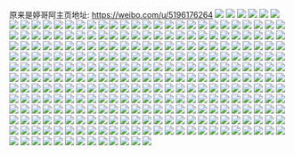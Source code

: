 原来是婷哥阿主页地址: https://weibo.com/u/5196176264 
![](https://wx4.sinaimg.cn/mw2000/005FECOAly1h90vukd030j316o1kwb29.jpg) 
![](https://wx4.sinaimg.cn/mw2000/005FECOAly1h90wjas55lj31mv26ke82.jpg) 
![](https://wx4.sinaimg.cn/mw2000/005FECOAly1h90wj295e5j31vm2i7x6p.jpg) 
![](https://wx4.sinaimg.cn/mw2000/005FECOAly1h90wj5ngibj31nq27pkjl.jpg) 
![](https://wx4.sinaimg.cn/mw2000/005FECOAly1h8ormmrkpsj31sc1sc4qq.jpg) 
![](https://wx4.sinaimg.cn/mw2000/005FECOAly1h8ormse6yej32dc1kwhdt.jpg) 
![](https://wx4.sinaimg.cn/mw2000/005FECOAly1h8ormpb9rdj3267267e83.jpg) 
![](https://wx4.sinaimg.cn/mw2000/005FECOAly1h87aikh9usj32c0340hdu.jpg) 
![](https://wx4.sinaimg.cn/mw2000/005FECOAly1h7l7m2rkgqj30zo1h11kx.jpg) 
![](https://wx4.sinaimg.cn/mw2000/005FECOAly1h7l7m81f5uj31oh280qv5.jpg) 
![](https://wx4.sinaimg.cn/mw2000/005FECOAly1h7l7m6k8ebj30zn1ee48i.jpg) 
![](https://wx4.sinaimg.cn/mw2000/005FECOAly1h7l7m5jyuyj32dr36ax6r.jpg) 
![](https://wx4.sinaimg.cn/mw2000/005FECOAly1h7l7oona4mj31o02801ky.jpg) 
![](https://wx4.sinaimg.cn/mw2000/005FECOAly1h7z9xixjdoj31701kwke3.jpg) 
![](https://wx4.sinaimg.cn/mw2000/005FECOAly1h7zas97qbnj33662au7wh.jpg) 
![](https://wx4.sinaimg.cn/mw2000/005FECOAly1h6hoe0ejwij32by340qv6.jpg) 
![](https://wx4.sinaimg.cn/mw2000/005FECOAly1h6hoe1b1r4j32by340u0y.jpg) 
![](https://wx4.sinaimg.cn/mw2000/005FECOAly1h6hodzjesjj32by340b2b.jpg) 
![](https://wx4.sinaimg.cn/mw2000/005FECOAly1h6hoe2ajdxj32by340qv6.jpg) 
![](https://wx4.sinaimg.cn/mw2000/005FECOAly1h674bbtopsj30tz140aff.jpg) 
![](https://wx4.sinaimg.cn/mw2000/005FECOAly1h674bc2bhkj30ty13edhq.jpg) 
![](https://wx4.sinaimg.cn/mw2000/005FECOAly1h674bc9fcpj30ty13ethp.jpg) 
![](https://wx4.sinaimg.cn/mw2000/005FECOAly1h674bbg6cej30ty13e48q.jpg) 
![](https://wx4.sinaimg.cn/mw2000/005FECOAly1h674bckpguj31400u079k.jpg) 
![](https://wx4.sinaimg.cn/mw2000/005FECOAly1h674befbfxj32c02c0hdv.jpg) 
![](https://wx4.sinaimg.cn/mw2000/005FECOAly1h674bfbe0ej32c02c01ky.jpg) 
![](https://wx4.sinaimg.cn/mw2000/005FECOAly1gzt8o9gdsrj323g2us4qr.jpg) 
![](https://wx4.sinaimg.cn/mw2000/005FECOAly1gzt8o5hz9aj31uk2gq4qq.jpg) 
![](https://wx4.sinaimg.cn/mw2000/005FECOAly1gzt8odqzgyj324k2u3u0z.jpg) 
![](https://wx4.sinaimg.cn/mw2000/005FECOAly1gzt8o7kygtj31xl2kunpe.jpg) 
![](https://wx4.sinaimg.cn/mw2000/005FECOAly1gtih87bru2j31hc280qv5.jpg) 
![](https://wx4.sinaimg.cn/mw2000/005FECOAly1h28vr1vcl0j31lq2dc7wh.jpg) 
![](https://wx4.sinaimg.cn/mw2000/005FECOAly1h758y71togj30u00u0ac3.jpg) 
![](https://wx4.sinaimg.cn/mw2000/005FECOAly1h758z4xzkuj32c02c04qq.jpg) 
![](https://wx4.sinaimg.cn/mw2000/005FECOAly1h758y7l7azj30u6140ab3.jpg) 
![](https://wx4.sinaimg.cn/mw2000/005FECOAly1h758z7w05ij32c02c0nhd.jpg) 
![](https://wx4.sinaimg.cn/mw2000/005FECOAly1h758y855qhj30u6140gtq.jpg) 
![](https://wx4.sinaimg.cn/mw2000/005FECOAly1h758y92jjrj30u00u0jw0.jpg) 
![](https://wx4.sinaimg.cn/mw2000/005FECOAly1h758y8f82fj30u0140q9p.jpg) 
![](https://wx4.sinaimg.cn/mw2000/005FECOAly1h758z6f2akj32pl34z7wk.jpg) 
![](https://wx4.sinaimg.cn/mw2000/005FECOAly1h758y9k762j30u0140dw0.jpg) 
![](https://wx4.sinaimg.cn/mw2000/005FECOAly1h758z8f8hgj31o0280dnz.jpg) 
![](https://wx4.sinaimg.cn/mw2000/005FECOAly1h758y8rborj30u0140q9x.jpg) 
![](https://wx4.sinaimg.cn/mw2000/005FECOAly1h7afu2ur12j32c0340u0y.jpg) 
![](https://wx4.sinaimg.cn/mw2000/005FECOAly1gq8gjd2890j32b93331l7.jpg) 
![](https://wx4.sinaimg.cn/mw2000/005FECOAly1h757c0kb0gj31jk2257wh.jpg) 
![](https://wx4.sinaimg.cn/mw2000/005FECOAly1h28wr856wmj32by3404qr.jpg) 
![](https://wx4.sinaimg.cn/mw2000/005FECOAly1h28wyfcv99j32c13401kz.jpg) 
![](https://wx4.sinaimg.cn/mw2000/005FECOAly1h28wygiiwmj32c03404qq.jpg) 
![](https://wx4.sinaimg.cn/mw2000/005FECOAly1h2hem5cb5vj31kw2dcnpe.jpg) 
![](https://wx4.sinaimg.cn/mw2000/005FECOAly1h2hemfaerhj31kw2dcnpe.jpg) 
![](https://wx4.sinaimg.cn/mw2000/005FECOAly1h7j232ghwbj31j31oxaqi.jpg) 
![](https://wx4.sinaimg.cn/mw2000/005FECOAly1goof11r9hfj32bb333b2a.jpg) 
![](https://wx4.sinaimg.cn/mw2000/005FECOAly1goof0zw4x6j32c02c0x6r.jpg) 
![](https://wx4.sinaimg.cn/mw2000/005FECOAly1goof0w1c3oj32c03404qr.jpg) 
![](https://wx4.sinaimg.cn/mw2000/005FECOAly1goof0xi7qvj32912v0x6q.jpg) 
![](https://wx4.sinaimg.cn/mw2000/005FECOAly1goof0yb1oej31cn1cn1gv.jpg) 
![](https://wx4.sinaimg.cn/mw2000/005FECOAly1goof14bducj32c033yhdv.jpg) 
![](https://wx4.sinaimg.cn/mw2000/005FECOAly1gojluhz2a7j32c02c0e81.jpg) 
![](https://wx4.sinaimg.cn/mw2000/005FECOAly1gojlv3d79bj32ba3331kz.jpg) 
![](https://wx4.sinaimg.cn/mw2000/005FECOAly1gojlvfk38nj32c02c0e81.jpg) 
![](https://wx4.sinaimg.cn/mw2000/005FECOAly1gojlw61683j32c02c0npd.jpg) 
![](https://wx4.sinaimg.cn/mw2000/005FECOAly1gojluqnjfbj32c02c0u0x.jpg) 
![](https://wx4.sinaimg.cn/mw2000/005FECOAly1gojlumhet2j32c02c0e82.jpg) 
![](https://wx4.sinaimg.cn/mw2000/005FECOAly1gojluukvb4j32c02c0kjl.jpg) 
![](https://wx4.sinaimg.cn/mw2000/005FECOAly1gojlvpfknqj32c03407wj.jpg) 
![](https://wx4.sinaimg.cn/mw2000/005FECOAly1gojlw1fp8dj334033yb2c.jpg) 
![](https://wx4.sinaimg.cn/mw2000/005FECOAly1h28xqda4m0j32c0340e83.jpg) 
![](https://wx4.sinaimg.cn/mw2000/005FECOAly1gntv7yigbkj316o1kwk5w.jpg) 
![](https://wx4.sinaimg.cn/mw2000/005FECOAly1gnnausd3rvj32c0340hdv.jpg) 
![](https://wx4.sinaimg.cn/mw2000/005FECOAly1gnnautmnafj32c02c0npd.jpg) 
![](https://wx4.sinaimg.cn/mw2000/005FECOAly1gnnauujhfyj32c02c0qv5.jpg) 
![](https://wx4.sinaimg.cn/mw2000/005FECOAly1gnnaut34p6j32c02c0e81.jpg) 
![](https://wx4.sinaimg.cn/mw2000/005FECOAly1gnnauwmnzlj326l26lqv6.jpg) 
![](https://wx4.sinaimg.cn/mw2000/005FECOAly1gnnauy4jhgj31ge1xvkjl.jpg) 
![](https://wx4.sinaimg.cn/mw2000/005FECOAly1gnnb0hpfcuj32c03407wi.jpg) 
![](https://wx4.sinaimg.cn/mw2000/005FECOAly1gnnb0f9kp7j326n2zax6p.jpg) 
![](https://wx4.sinaimg.cn/mw2000/005FECOAly1h2mscalofej33402c0e84.jpg) 
![](https://wx4.sinaimg.cn/mw2000/005FECOAly1gmrv9zecjjj32c02c0qv6.jpg) 
![](https://wx4.sinaimg.cn/mw2000/005FECOAly1gmrv9u56mtj320u2p8e83.jpg) 
![](https://wx4.sinaimg.cn/mw2000/005FECOAly1gmbtr6zea0j32c02c0kjm.jpg) 
![](https://wx4.sinaimg.cn/mw2000/005FECOAly1gmbtr7wpjsj33322bbu0y.jpg) 
![](https://wx4.sinaimg.cn/mw2000/005FECOAly1gmbtr8dm89j30pa0iytax.jpg) 
![](https://wx4.sinaimg.cn/mw2000/005FECOAly1gmbtr5w4rgj33322bbx6p.jpg) 
![](https://wx4.sinaimg.cn/mw2000/005FECOAly1gmbtr8nhq9j30t9130463.jpg) 
![](https://wx4.sinaimg.cn/mw2000/005FECOAly1gmbtr9cbraj32bb332x6p.jpg) 
![](https://wx4.sinaimg.cn/mw2000/005FECOAly1gmbtra7ciuj33322bbkjm.jpg) 
![](https://wx4.sinaimg.cn/mw2000/005FECOAly1gmbtrch1n7j323k2srx6p.jpg) 
![](https://wx4.sinaimg.cn/mw2000/005FECOAly1goemmuvzraj33402c0kjm.jpg) 
![](https://wx4.sinaimg.cn/mw2000/005FECOAly1gmbtz0q3psj31jj2bbnpf.jpg) 
![](https://wx4.sinaimg.cn/mw2000/005FECOAly1gmbtretbt4j32c02c0npd.jpg) 
![](https://wx4.sinaimg.cn/mw2000/005FECOAly1gmbtrguki0j32c02c0kjl.jpg) 
![](https://wx4.sinaimg.cn/mw2000/005FECOAly1gmbtrhrx94j33322bbu0y.jpg) 
![](https://wx4.sinaimg.cn/mw2000/005FECOAly1gmbtrk46xgj32bb332kjl.jpg) 
![](https://wx4.sinaimg.cn/mw2000/005FECOAly1gmbtrl1oh0j32c02c0npd.jpg) 
![](https://wx4.sinaimg.cn/mw2000/005FECOAly1gmbtt4extvj32bb332kjn.jpg) 
![](https://wx4.sinaimg.cn/mw2000/005FECOAgy1gl9a439gi5j30v90bjtaj.jpg) 
![](https://wx4.sinaimg.cn/mw2000/005FECOAgy1gl07t52cnrj316o1kwnpd.jpg) 
![](https://wx4.sinaimg.cn/mw2000/005FECOAgy1gl07t47icmj31kw16okbc.jpg) 
![](https://wx4.sinaimg.cn/mw2000/005FECOAgy1gl07t7qcm4j33402c0e85.jpg) 
![](https://wx4.sinaimg.cn/mw2000/005FECOAgy1gl07t8vjtzj31kw16o1ky.jpg) 
![](https://wx4.sinaimg.cn/mw2000/005FECOAgy1gl07t9ex87j316o1kwx14.jpg) 
![](https://wx4.sinaimg.cn/mw2000/005FECOAgy1gl07t9z9d3j316n1kwarv.jpg) 
![](https://wx4.sinaimg.cn/mw2000/005FECOAgy1gl07t68wzcj316o1kwnhx.jpg) 
![](https://wx4.sinaimg.cn/mw2000/005FECOAgy1gl07tbxzoij316o1kwtzd.jpg) 
![](https://wx4.sinaimg.cn/mw2000/005FECOAgy1gl07tamta8j316o1kwkhh.jpg) 
![](https://wx4.sinaimg.cn/mw2000/005FECOAgy1gl07td78hwj316o1kwtx1.jpg) 
![](https://wx4.sinaimg.cn/mw2000/005FECOAgy1gl07tcnd09j31kw16o4qp.jpg) 
![](https://wx4.sinaimg.cn/mw2000/005FECOAgy1gktgs0j2wxj32a22vh7wj.jpg) 
![](https://wx4.sinaimg.cn/mw2000/005FECOAgy1gktgrws8d8j316o1kw7k8.jpg) 
![](https://wx4.sinaimg.cn/mw2000/005FECOAgy1gktgrw95mjj31kw1kw7wh.jpg) 
![](https://wx4.sinaimg.cn/mw2000/005FECOAgy1gktgs2kid3j32962thkjn.jpg) 
![](https://wx4.sinaimg.cn/mw2000/005FECOAgy1gktgrz48q2j328w28wu0x.jpg) 
![](https://wx4.sinaimg.cn/mw2000/005FECOAgy1gktgrxwrehj32c0340e82.jpg) 
![](https://wx4.sinaimg.cn/mw2000/005FECOAgy1gktgwxsevaj31ti1ti7wh.jpg) 
![](https://wx4.sinaimg.cn/mw2000/005FECOAly1gktl9jai7sj327z27zhdu.jpg) 
![](https://wx4.sinaimg.cn/mw2000/005FECOAly1gktlaf1i8xj33402c0x6q.jpg) 
![](https://wx4.sinaimg.cn/mw2000/005FECOAgy1gjvrc6nxn3j32bb332npe.jpg) 
![](https://wx4.sinaimg.cn/mw2000/005FECOAgy1gjvrc81l8oj32382ryb2a.jpg) 
![](https://wx4.sinaimg.cn/mw2000/005FECOAgy1gjvrc8vi56j31o0280u0x.jpg) 
![](https://wx4.sinaimg.cn/mw2000/005FECOAgy1gjvrc9l7jkj32c02c0b29.jpg) 
![](https://wx4.sinaimg.cn/mw2000/005FECOAgy1gjvrcadry3j32c0340u0x.jpg) 
![](https://wx4.sinaimg.cn/mw2000/005FECOAgy1gjvrcb9bdtj31o01o0b29.jpg) 
![](https://wx4.sinaimg.cn/mw2000/005FECOAly1gjh2p79o4nj32012o1hdv.jpg) 
![](https://wx4.sinaimg.cn/mw2000/005FECOAly1gjh2p4tmkjj328u28ub2b.jpg) 
![](https://wx4.sinaimg.cn/mw2000/005FECOAly1gjh2paxxjnj323s23s1ky.jpg) 
![](https://wx4.sinaimg.cn/mw2000/005FECOAly1gjh2perki8j32bb332x6q.jpg) 
![](https://wx4.sinaimg.cn/mw2000/005FECOAly1gjh2pgcy4bj32c0340b2a.jpg) 
![](https://wx4.sinaimg.cn/mw2000/005FECOAly1gjh2p3bac0j31x21x2qv5.jpg) 
![](https://wx4.sinaimg.cn/mw2000/005FECOAly1gjh2p9xilpj329u29ukjm.jpg) 
![](https://wx4.sinaimg.cn/mw2000/005FECOAly1gjh2p5z5rtj32c02c0x6q.jpg) 
![](https://wx4.sinaimg.cn/mw2000/005FECOAly1gjh2p8shkjj32c02c0b2b.jpg) 
![](https://wx4.sinaimg.cn/mw2000/005FECOAly1h35f0mxxttj32552kw4qp.jpg) 
![](https://wx4.sinaimg.cn/mw2000/005FECOAly1h35f2ofmg5j32dc1kwx6q.jpg) 
![](https://wx4.sinaimg.cn/mw2000/005FECOAly1h35f0pyicij32c0340u0z.jpg) 
![](https://wx4.sinaimg.cn/mw2000/005FECOAly1h35f0w0jwkj32c030p7wl.jpg) 
![](https://wx4.sinaimg.cn/mw2000/005FECOAly1h35f0rky91j32c0340qv6.jpg) 
![](https://wx4.sinaimg.cn/mw2000/005FECOAly1h35f10q3q9j33402c0b2a.jpg) 
![](https://wx4.sinaimg.cn/mw2000/005FECOAly1h35f0to63bj32c031qx6s.jpg) 
![](https://wx4.sinaimg.cn/mw2000/005FECOAly1h35f2jyh3jj32dc1kwhdv.jpg) 
![](https://wx4.sinaimg.cn/mw2000/005FECOAly1h35f2m1cyhj31ru16knpd.jpg) 
![](https://wx4.sinaimg.cn/mw2000/005FECOAgy1gjdok3srz4j31o02807wi.jpg) 
![](https://wx4.sinaimg.cn/mw2000/005FECOAgy1gicbt8exfjj32c02c0qc5.jpg) 
![](https://wx4.sinaimg.cn/mw2000/005FECOAgy1gicbt3wyfej316o1kuhdt.jpg) 
![](https://wx4.sinaimg.cn/mw2000/005FECOAgy1gicbtbyz0wj323m23mkjn.jpg) 
![](https://wx4.sinaimg.cn/mw2000/005FECOAgy1gicbta8vhpj32a62a6npf.jpg) 
![](https://wx4.sinaimg.cn/mw2000/005FECOAgy1gl3t31lilej31qi57c4qu.jpg) 
![](https://wx4.sinaimg.cn/mw2000/005FECOAly1h2mlzfmjmdj32c02c0kjl.jpg) 
![](https://wx4.sinaimg.cn/mw2000/005FECOAly1ghsu25jxhgj31h51ytx6p.jpg) 
![](https://wx4.sinaimg.cn/mw2000/005FECOAly1ghsu2b92b5j32c02c0b2a.jpg) 
![](https://wx4.sinaimg.cn/mw2000/005FECOAly1ghsu299za1j32681mo1ik.jpg) 
![](https://wx4.sinaimg.cn/mw2000/005FECOAgy1gg7zktm4b3j32yo288b2c.jpg) 
![](https://wx4.sinaimg.cn/mw2000/005FECOAly1gg7ye0lin8j33402c0u11.jpg) 
![](https://wx4.sinaimg.cn/mw2000/005FECOAgy1gg7zkvgj1yj33402c0x6s.jpg) 
![](https://wx4.sinaimg.cn/mw2000/005FECOAgy1gg7zko51fmj33402c0u10.jpg) 
![](https://wx4.sinaimg.cn/mw2000/005FECOAly1gg7zkfhmhqj33402c0x6t.jpg) 
![](https://wx4.sinaimg.cn/mw2000/005FECOAgy1gg7zkm26raj32c03401l2.jpg) 
![](https://wx4.sinaimg.cn/mw2000/005FECOAgy1gg7zkimieyj33402c07wl.jpg) 
![](https://wx4.sinaimg.cn/mw2000/005FECOAgy1gg7zkrz3itj32bb333qv9.jpg) 
![](https://wx4.sinaimg.cn/mw2000/005FECOAly1glgvawbwcfj33402c0e82.jpg) 
![](https://wx4.sinaimg.cn/mw2000/005FECOAly1gfoqrdfstvj3282282b2a.jpg) 
![](https://wx4.sinaimg.cn/mw2000/005FECOAly1gfoqrj2ky1j32c02c04qq.jpg) 
![](https://wx4.sinaimg.cn/mw2000/005FECOAly1gfoqrh9nq7j32c02c04qq.jpg) 
![](https://wx4.sinaimg.cn/mw2000/005FECOAly1h28ymyw8nlj32c02c0e83.jpg) 
![](https://wx4.sinaimg.cn/mw2000/005FECOAgy1gf94nivzzvj32c02c0b2a.jpg) 
![](https://wx4.sinaimg.cn/mw2000/005FECOAgy1gf94nk95akj32c02c0hdu.jpg) 
![](https://wx4.sinaimg.cn/mw2000/005FECOAly1ged1hl4s9xj32c02c0u0x.jpg) 
![](https://wx4.sinaimg.cn/mw2000/005FECOAly1ged1h5ikzfj31je21vqv5.jpg) 
![](https://wx4.sinaimg.cn/mw2000/005FECOAgy1gefn1h6c8qj31qi2lob29.jpg) 
![](https://wx4.sinaimg.cn/mw2000/005FECOAly1geaya5ap1hj323o2syb2b.jpg) 
![](https://wx4.sinaimg.cn/mw2000/005FECOAly1ged1hrofr3j32c02c07wi.jpg) 
![](https://wx4.sinaimg.cn/mw2000/005FECOAly1glhks6xn10j32c02c0npe.jpg) 
![](https://wx4.sinaimg.cn/mw2000/005FECOAly1ge3zb3n8hgj32c02c07wi.jpg) 
![](https://wx4.sinaimg.cn/mw2000/005FECOAgy1ge4shf90cvj32c02c04qq.jpg) 
![](https://wx4.sinaimg.cn/mw2000/005FECOAgy1ge4shfrpc2j31x31x3h8o.jpg) 
![](https://wx4.sinaimg.cn/mw2000/005FECOAly1ge3zbah47sj32c02c01ky.jpg) 
![](https://wx4.sinaimg.cn/mw2000/005FECOAly1ge4shdqv7nj32c02c04qr.jpg) 
![](https://wx4.sinaimg.cn/mw2000/005FECOAly1ge4shgmtb4j32c02c0kjl.jpg) 
![](https://wx4.sinaimg.cn/mw2000/005FECOAgy1ge4shi4exwj32c02c01ky.jpg) 
![](https://wx4.sinaimg.cn/mw2000/005FECOAly1gnetxvrmpxj32c02c0e81.jpg) 
![](https://wx4.sinaimg.cn/mw2000/005FECOAly1gnetxuj703j32a42a4npe.jpg) 
![](https://wx4.sinaimg.cn/mw2000/005FECOAly1gdvfyt2lppj36io39cqvc.jpg) 
![](https://wx4.sinaimg.cn/mw2000/005FECOAly1gdvg6ce4plj30tp0tpqky.jpg) 
![](https://wx4.sinaimg.cn/mw2000/005FECOAgy1gdvsx2oszbj32c02c0u0y.jpg) 
![](https://wx4.sinaimg.cn/mw2000/005FECOAgy1ge199rdu8aj32c02c0b29.jpg) 
![](https://wx4.sinaimg.cn/mw2000/005FECOAgy1ge1c492tmvj33402c0b2b.jpg) 
![](https://wx4.sinaimg.cn/mw2000/005FECOAgy1ge1c7n1w6wj32c02c0b2a.jpg) 
![](https://wx4.sinaimg.cn/mw2000/005FECOAly1gdk4nrg9oej32c02c07wj.jpg) 
![](https://wx4.sinaimg.cn/mw2000/005FECOAly1gdk4nten7vj32c02c0e84.jpg) 
![](https://wx4.sinaimg.cn/mw2000/005FECOAly1gdk4nuvhxcj32c03401l0.jpg) 
![](https://wx4.sinaimg.cn/mw2000/005FECOAly1gdk4nwfnylj32c02c0e84.jpg) 
![](https://wx4.sinaimg.cn/mw2000/005FECOAly1gdk4nxh531j32c02c0x6q.jpg) 
![](https://wx4.sinaimg.cn/mw2000/005FECOAly1h28z18p2kmj32c02c0hdv.jpg) 
![](https://wx4.sinaimg.cn/mw2000/005FECOAly1gd49vdnfnkj32c0340b2b.jpg) 
![](https://wx4.sinaimg.cn/mw2000/005FECOAly1gd49wwkykuj32c0340hdv.jpg) 
![](https://wx4.sinaimg.cn/mw2000/005FECOAly1gd49wj647ij32c0340x6q.jpg) 
![](https://wx4.sinaimg.cn/mw2000/005FECOAly1gd49w68uaxj32c0340npf.jpg) 
![](https://wx4.sinaimg.cn/mw2000/005FECOAly1gd49x51lqtj327w27w1ky.jpg) 
![](https://wx4.sinaimg.cn/mw2000/005FECOAly1gd49xejlurj32c02c0hdu.jpg) 
![](https://wx4.sinaimg.cn/mw2000/005FECOAgy1gcpz3wt679j32c03401l1.jpg) 
![](https://wx4.sinaimg.cn/mw2000/005FECOAgy1gcnq12fwrxj31ja6y64qq.jpg) 
![](https://wx4.sinaimg.cn/mw2000/005FECOAgy1gchulxiag4j32c02c07wj.jpg) 
![](https://wx4.sinaimg.cn/mw2000/005FECOAgy1gchummukt8j33402c0u0z.jpg) 
![](https://wx4.sinaimg.cn/mw2000/005FECOAgy1gchulytcquj32c02c0kjn.jpg) 
![](https://wx4.sinaimg.cn/mw2000/005FECOAgy1gchulw4zoaj32c02c04qq.jpg) 
![](https://wx4.sinaimg.cn/mw2000/005FECOAgy1gchumjmfj2j33402c0u0x.jpg) 
![](https://wx4.sinaimg.cn/mw2000/005FECOAgy1gchum9diwej32c02c07wj.jpg) 
![](https://wx4.sinaimg.cn/mw2000/005FECOAgy1gchumb25a3j32c02c01kz.jpg) 
![](https://wx4.sinaimg.cn/mw2000/005FECOAgy1gchumicxv3j33402c04qs.jpg) 
![](https://wx4.sinaimg.cn/mw2000/005FECOAgy1gchumc78fij32c02c0b2a.jpg) 
![](https://wx4.sinaimg.cn/mw2000/005FECOAgy1gchume7r0yj32c02c0hdx.jpg) 
![](https://wx4.sinaimg.cn/mw2000/005FECOAgy1gchum7jdo9j32c0340npe.jpg) 
![](https://wx4.sinaimg.cn/mw2000/005FECOAgy1gchumfglegj33402c01ky.jpg) 
![](https://wx4.sinaimg.cn/mw2000/005FECOAgy1gl3vub6qpij329e29ee81.jpg) 
![](https://wx4.sinaimg.cn/mw2000/005FECOAgy1gl3vuaadsqj32c02c0x6q.jpg) 
![](https://wx4.sinaimg.cn/mw2000/005FECOAgy1gaw5jkqaqfj32c0340npd.jpg) 
![](https://wx4.sinaimg.cn/mw2000/005FECOAgy1gaw5jltwoaj32c03404qr.jpg) 
![](https://wx4.sinaimg.cn/mw2000/005FECOAgy1gaw5jn5v0hj32c0340npe.jpg) 
![](https://wx4.sinaimg.cn/mw2000/005FECOAgy1gaw5jo7fioj33402c01kz.jpg) 
![](https://wx4.sinaimg.cn/mw2000/005FECOAgy1gaw5joxe7oj32c02c0hdt.jpg) 
![](https://wx4.sinaimg.cn/mw2000/005FECOAgy1gaw5jpuxxtj31qi31ckjm.jpg) 
![](https://wx4.sinaimg.cn/mw2000/005FECOAgy1gaw5jqyw5aj31qi3h0u0x.jpg) 
![](https://wx4.sinaimg.cn/mw2000/005FECOAgy1gaw5jrnq3wj30ng0ng78c.jpg) 
![](https://wx4.sinaimg.cn/mw2000/005FECOAgy1gaw5jk1bn1j32c0340x6p.jpg) 
![](https://wx4.sinaimg.cn/mw2000/005FECOAly1h28z7t8abej32c02c0e83.jpg) 
![](https://wx4.sinaimg.cn/mw2000/005FECOAgy1gatok0917nj33402c0npf.jpg) 
![](https://wx4.sinaimg.cn/mw2000/005FECOAgy1gatok2swyuj33342bchdv.jpg) 
![](https://wx4.sinaimg.cn/mw2000/005FECOAgy1gatok6sf7gj33402c0b2b.jpg) 
![](https://wx4.sinaimg.cn/mw2000/005FECOAgy1gatokcz30uj32c02c0qv5.jpg) 
![](https://wx4.sinaimg.cn/mw2000/005FECOAgy1gatokdui6vj32c02c0b2a.jpg) 
![](https://wx4.sinaimg.cn/mw2000/005FECOAgy1gatok9mqcyj31qi2lokjm.jpg) 
![](https://wx4.sinaimg.cn/mw2000/005FECOAgy1gatolyckgdj32c0340e83.jpg) 
![](https://wx4.sinaimg.cn/mw2000/005FECOAgy1gatokfkq26j320m2oukjo.jpg) 
![](https://wx4.sinaimg.cn/mw2000/005FECOAgy1gatokc3x9nj33402c0e83.jpg) 
![](https://wx4.sinaimg.cn/mw2000/005FECOAgy1gatomlxbf9j32c0340hdt.jpg) 
![](https://wx4.sinaimg.cn/mw2000/005FECOAly1gnexcymtspj327824p1ky.jpg) 
![](https://wx4.sinaimg.cn/mw2000/005FECOAly1gamrn4gkuaj32c02c01ky.jpg) 
![](https://wx4.sinaimg.cn/mw2000/005FECOAly1gamrn51hzdj32c02c0u0x.jpg) 
![](https://wx4.sinaimg.cn/mw2000/005FECOAly1gamrn7ju22j32c02c0b2a.jpg) 
![](https://wx4.sinaimg.cn/mw2000/005FECOAly1gamrn6iqj2j32c02c04qq.jpg) 
![](https://wx4.sinaimg.cn/mw2000/005FECOAly1gamrn5qtjqj32c02c04qq.jpg) 
![](https://wx4.sinaimg.cn/mw2000/005FECOAly1gamrn1xrx5j32c02c0hdu.jpg) 
![](https://wx4.sinaimg.cn/mw2000/005FECOAly1gamrna1o97j32c03407wj.jpg) 
![](https://wx4.sinaimg.cn/mw2000/005FECOAly1gamrn8d9wwj32c02c0hdu.jpg) 
![](https://wx4.sinaimg.cn/mw2000/005FECOAly1galz756cbyj31qi3h07wj.jpg) 
![](https://wx4.sinaimg.cn/mw2000/005FECOAly1galz455nnvj32c02c0npd.jpg) 
![](https://wx4.sinaimg.cn/mw2000/005FECOAly1galz428ubuj32c03401l0.jpg) 
![](https://wx4.sinaimg.cn/mw2000/005FECOAly1galz4fyakdj32c02c07wi.jpg) 
![](https://wx4.sinaimg.cn/mw2000/005FECOAly1galz4mm2nvj32c02c0kjm.jpg) 
![](https://wx4.sinaimg.cn/mw2000/005FECOAly1galz8hn7drj32c0340npf.jpg) 
![](https://wx4.sinaimg.cn/mw2000/005FECOAly1galz4p1ztbj32c02c04qq.jpg) 
![](https://wx4.sinaimg.cn/mw2000/005FECOAly1galz4484mwj32c02c04qq.jpg) 
![](https://wx4.sinaimg.cn/mw2000/005FECOAly1galz4dnuwhj32c02c07wi.jpg) 
![](https://wx4.sinaimg.cn/mw2000/005FECOAly1g9xte89q7ij32c02c0kjm.jpg) 
![](https://wx4.sinaimg.cn/mw2000/005FECOAly1g9xte5nw7mj32c02c07wi.jpg) 
![](https://wx4.sinaimg.cn/mw2000/005FECOAly1g9xtffxcdzj32c02c0x6p.jpg) 
![](https://wx4.sinaimg.cn/mw2000/005FECOAly1g9xtecl0sij32c02c0hdu.jpg) 
![](https://wx4.sinaimg.cn/mw2000/005FECOAly1g9xtfeno63j32c02c0kjl.jpg) 
![](https://wx4.sinaimg.cn/mw2000/005FECOAly1h28zjsikpaj32c02c0b2a.jpg) 
![](https://wx4.sinaimg.cn/mw2000/005FECOAgy1g6us6uirt0j32c02c0kjm.jpg) 
![](https://wx4.sinaimg.cn/mw2000/005FECOAgy1g6us6o9cowj32c02c0hdu.jpg) 
![](https://wx4.sinaimg.cn/mw2000/005FECOAgy1g6us6r07kyj32c02c04qq.jpg) 
![](https://wx4.sinaimg.cn/mw2000/005FECOAgy1g6us6jzhhoj31g35sc7wk.jpg) 
![](https://wx4.sinaimg.cn/mw2000/005FECOAgy1g6us6xkuy0j32c02c0b2a.jpg) 
![](https://wx4.sinaimg.cn/mw2000/005FECOAgy1g6us714jh8j33402c0kjm.jpg) 
![](https://wx4.sinaimg.cn/mw2000/005FECOAgy1g6ua4vuyxwj30v90v2al8.jpg) 
![](https://wx4.sinaimg.cn/mw2000/005FECOAgy1g6ua4tn4r4j32c02c04qq.jpg) 
![](https://wx4.sinaimg.cn/mw2000/005FECOAgy1g6ua4ss6kkj32c02c01ky.jpg) 
![](https://wx4.sinaimg.cn/mw2000/005FECOAgy1g6ua4uefd3j32832831ky.jpg) 
![](https://wx4.sinaimg.cn/mw2000/005FECOAgy1g6ua4s046ej32c02c0x6p.jpg) 
![](https://wx4.sinaimg.cn/mw2000/005FECOAgy1g6ua6klljbj32c02c07wi.jpg) 
![](https://wx4.sinaimg.cn/mw2000/005FECOAgy1g6tosu2kqyj33402c0e81.jpg) 
![](https://wx4.sinaimg.cn/mw2000/005FECOAgy1g6tosqlsjhj33402c0qv5.jpg) 
![](https://wx4.sinaimg.cn/mw2000/005FECOAgy1g6tosw5m00j33402c0nmm.jpg) 
![](https://wx4.sinaimg.cn/mw2000/005FECOAgy1g6tosycmb9j33402c0awv.jpg) 
![](https://wx4.sinaimg.cn/mw2000/005FECOAly1g23govz0raj33402c0qv5.jpg) 
![](https://wx4.sinaimg.cn/mw2000/005FECOAly1g23gouwpkzj33402c01ky.jpg) 
![](https://wx4.sinaimg.cn/mw2000/005FECOAly1gl3uage8ujj31kw16nwv8.jpg) 
![](https://wx4.sinaimg.cn/mw2000/005FECOAly1gl3ua2z47sj31kw16ona6.jpg) 
![](https://wx4.sinaimg.cn/mw2000/005FECOAly1h2lqcgp2p3j33402c0qv8.jpg) 
![](https://wx4.sinaimg.cn/mw2000/005FECOAly1h2lqcj6cuhj33402c0x6r.jpg) 
![](https://wx4.sinaimg.cn/mw2000/005FECOAly1h2lqcmkyhvj33282ao7wj.jpg) 
![](https://wx4.sinaimg.cn/mw2000/005FECOAly1h2lqcpleibj33402c0qv7.jpg) 
![](https://wx4.sinaimg.cn/mw2000/005FECOAly1h2lqcqritlj33402c0npe.jpg) 
![](https://wx4.sinaimg.cn/mw2000/005FECOAly1h2lqcumzrmj322o340b2a.jpg) 
![](https://wx4.sinaimg.cn/mw2000/005FECOAly1h2lqiqf959j31zc2z0qv5.jpg) 
![](https://wx4.sinaimg.cn/mw2000/005FECOAly1h2lqirk4puj31zc3gub2a.jpg) 
![](https://wx4.sinaimg.cn/mw2000/005FECOAly1h35fbfz4xuj31l424mnpd.jpg) 
![](https://wx4.sinaimg.cn/mw2000/005FECOAly1h35fbhu0kdj33402c04qu.jpg) 
![](https://wx4.sinaimg.cn/mw2000/005FECOAgy1fznv9mywfvj31g338y4qq.jpg) 
![](https://wx4.sinaimg.cn/mw2000/005FECOAly1fzlffh70jsj33402bx7wk.jpg) 
![](https://wx4.sinaimg.cn/mw2000/005FECOAly1fzlffj3b2hj33402bxu0y.jpg) 
![](https://wx4.sinaimg.cn/mw2000/005FECOAly1fzlffeccwmj32c02x04qr.jpg) 
![](https://wx4.sinaimg.cn/mw2000/005FECOAgy1gl3uxtji9uj32812s1e83.jpg) 
